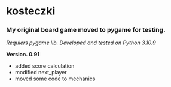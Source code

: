 # kosteczki

### My original board game moved to pygame for testing.
*Requiers pygame lib. Developed and tested on Python 3.10.9*

**Version. 0.91**
- added score calculation
- modified next_player
- moved some code to mechanics


